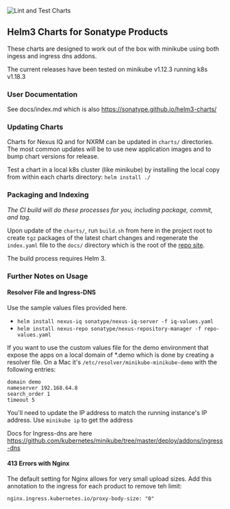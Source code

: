![Lint and Test Charts](https://github.com/sonatype/helm3-charts/workflows/Lint%20and%20Test%20Charts/badge.svg)

## Helm3 Charts for Sonatype Products

These charts are designed to work out of the box with minikube using both ingess and ingress dns addons.

The current releases have been tested on minikube v1.12.3 running k8s v1.18.3

### User Documentation

See docs/index.md which is also https://sonatype.github.io/helm3-charts/

### Updating Charts

Charts for Nexus IQ and for NXRM can be updated in `charts/` directories.
The most common updates will be to use new application images and to bump 
chart versions for release.

Test a chart in a local k8s cluster (like minikube) by installing the local copy
from within each charts directory: `helm install ./`

### Packaging and Indexing

*The CI build will do these processes for you, including package, commit, and tag.*

Upon update of the `charts/`, run `build.sh` from here in the project root to
create `tgz` packages of the latest chart changes and regenerate the `index.yaml`
file to the `docs/` directory which is the root of the 
[repo site](https://sonatype.github.io/helm3-charts/).

The build process requires Helm 3.

### Further Notes on Usage

#### Resolver File and Ingress-DNS

Use the sample values files provided here.

- `helm install nexus-iq sonatype/nexus-iq-server -f iq-values.yaml`
- `helm install nexus-repo sonatype/nexus-repository-manager -f repo-values.yaml`

If you want to use the custom values file for the demo environment that expose 
the apps on a local domain of *.demo which is done by creating a resolver file. 
On a Mac it's `/etc/resolver/minikube-minikube-demo` with the following entries:

```
domain demo
nameserver 192.168.64.8
search_order 1
timeout 5
```

You'll need to update the IP address to match the running instance's IP address.
Use `minikube ip` to get the address

Docs for Ingress-dns are here
https://github.com/kubernetes/minikube/tree/master/deploy/addons/ingress-dns

#### 413 Errors with Nginx

The default setting for Nginx allows for very small upload sizes. Add this annotation to the ingress for each product to remove teh limit:

`nginx.ingress.kubernetes.io/proxy-body-size: "0"`
